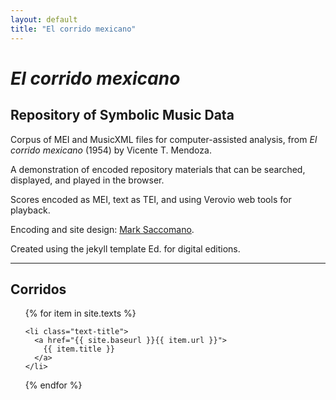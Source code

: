 ```yaml
---
layout: default
title: "El corrido mexicano"
---
```


# <b>_El corrido mexicano_</b>

## Repository of Symbolic Music Data

Corpus of MEI and MusicXML files for computer-assisted analysis, from _El corrido mexicano_ (1954) by Vicente T. Mendoza.

A demonstration of encoded repository materials that can be searched, displayed, and played in the browser.

Scores encoded as MEI, text as TEI, and using Verovio web tools for playback.

Encoding and site design: [Mark Saccomano](https://mss2221.github.io/saccomano/).

Created using the jekyll template Ed. for digital editions.


<hr>

<div class="toc">
  <h2>Corridos</h2>
  <ul class="texts">
  {% for item in site.texts %}

    <li class="text-title">
      <a href="{{ site.baseurl }}{{ item.url }}">
        {{ item.title }}
      </a>
    </li>
  {% endfor %}
  </ul>
</div>
